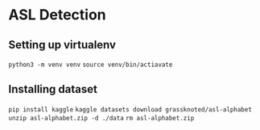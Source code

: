 # ASL Detection

## Setting up virtualenv
`python3 -m venv venv`
`source venv/bin/actiavate`

## Installing dataset
`pip install kaggle`
`kaggle datasets download grassknoted/asl-alphabet`
`unzip asl-alphabet.zip -d ./data`
`rm asl-alphabet.zip`